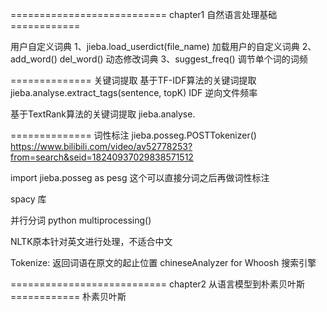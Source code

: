===========================  chapter1 自然语言处理基础  ============

用户自定义词典
1、jieba.load_userdict(file_name) 加载用户的自定义词典
2、add_word()  del_word() 动态修改词典
3、suggest_freq() 调节单个词的词频


==============  关键词提取
基于TF-IDF算法的关键词提取
jieba.analyse.extract_tags(sentence, topK)
IDF 逆向文件频率

基于TextRank算法的关键词提取
jieba.analyse.


==============  词性标注
jieba.posseg.POSTTokenizer()
https://www.bilibili.com/video/av52778253?from=search&seid=18240937029838571512

import jieba.posseg as pesg
这个可以直接分词之后再做词性标注

spacy 库

并行分词
python multiprocessing()

NLTK原本针对英文进行处理，不适合中文

Tokenize: 返回词语在原文的起止位置
chineseAnalyzer for Whoosh 搜索引擎





===========================  chapter2 从语言模型到朴素贝叶斯  ============
朴素贝叶斯
